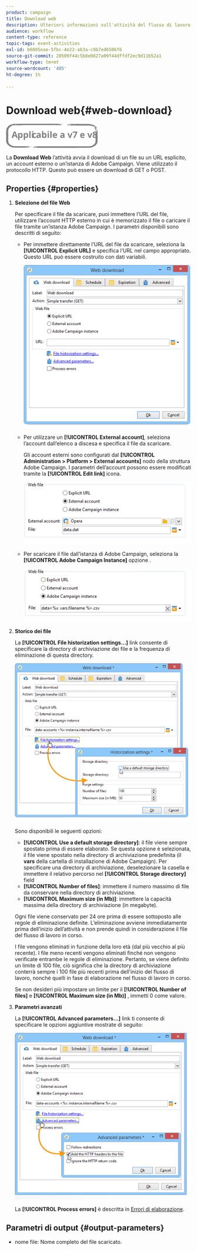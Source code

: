 ```yaml
---
product: campaign
title: Download web
description: Ulteriori informazioni sull'attività del flusso di lavoro per il download del web
audience: workflow
content-type: reference
topic-tags: event-activities
exl-id: b6005eae-5fbc-4e22-ab3a-c9b7ed6506f6
source-git-commit: 20509f44c5b8e0827a09f44dffdf2ec9d11652a1
workflow-type: tm+mt
source-wordcount: '405'
ht-degree: 1%

---
```


# Download web{#web-download}

![](../../assets/common.svg)

La **Download Web** l’attività avvia il download di un file su un URL esplicito, un account esterno o un’istanza di Adobe Campaign. Viene utilizzato il protocollo HTTP. Questo può essere un download di GET o POST.

## Properties {#properties}

1. **Selezione del file Web**

   Per specificare il file da scaricare, puoi immettere l’URL del file, utilizzare l’account HTTP esterno in cui è memorizzato il file o caricare il file tramite un’istanza Adobe Campaign. I parametri disponibili sono descritti di seguito:

   * Per immettere direttamente l’URL del file da scaricare, seleziona la **[!UICONTROL Explicit URL]** e specifica l’URL nel campo appropriato. Questo URL può essere costruito con dati variabili.

      ![](assets/download_web_edit.png)

   * Per utilizzare un **[!UICONTROL External account]**, seleziona l’account dall’elenco a discesa e specifica il file da scaricare.

      Gli account esterni sono configurati dal **[!UICONTROL Administration > Platform > External accounts]** nodo della struttura Adobe Campaign. I parametri dell’account possono essere modificati tramite la **[!UICONTROL Edit link]** icona.

      ![](assets/download_web_edit_external.png)

   * Per scaricare il file dall’istanza di Adobe Campaign, seleziona la **[!UICONTROL Adobe Campaign Instance]** opzione .

      ![](assets/download_web_edit_instance.png)

1. **Storico dei file**

   La **[!UICONTROL File historization settings...]** link consente di specificare la directory di archiviazione dei file e la frequenza di eliminazione di questa directory.

   ![](assets/download_web_edit_hist.png)

   Sono disponibili le seguenti opzioni:

   * **[!UICONTROL Use a default storage directory]**: il file viene sempre spostato prima di essere elaborato. Se questa opzione è selezionata, il file viene spostato nella directory di archiviazione predefinita (il **vars** della cartella di installazione di Adobe Campaign). Per specificare una directory di archiviazione, deselezionare la casella e immettere il relativo percorso nel **[!UICONTROL Storage directory]** field
   * **[!UICONTROL Number of files]**: immettere il numero massimo di file da conservare nella directory di archiviazione.
   * **[!UICONTROL Maximum size (in Mb)]**: immettere la capacità massima della directory di archiviazione (in megabyte).

   Ogni file viene conservato per 24 ore prima di essere sottoposto alle regole di eliminazione definite. L’eliminazione avviene immediatamente prima dell’inizio dell’attività e non prende quindi in considerazione il file del flusso di lavoro in corso.

   I file vengono eliminati in funzione della loro età (dal più vecchio al più recente). I file meno recenti vengono eliminati finché non vengono verificate entrambe le regole di eliminazione. Pertanto, se viene definito un limite di 100 file, ciò significa che la directory di archiviazione conterrà sempre i 100 file più recenti prima dell’inizio del flusso di lavoro, nonché quelli in fase di elaborazione nel flusso di lavoro in corso.

   Se non desideri più impostare un limite per il **[!UICONTROL Number of files]** e **[!UICONTROL Maximum size (in Mb)]** , immetti 0 come valore.

1. **Parametri avanzati**

   La **[!UICONTROL Advanced parameters...]** link ti consente di specificare le opzioni aggiuntive mostrate di seguito:

   ![](assets/download_web_edit_advanced.png)

   La **[!UICONTROL Process errors]** è descritta in [Errori di elaborazione](monitoring-workflow-execution.md#processing-errors).

## Parametri di output {#output-parameters}

* nome file: Nome completo del file scaricato.
